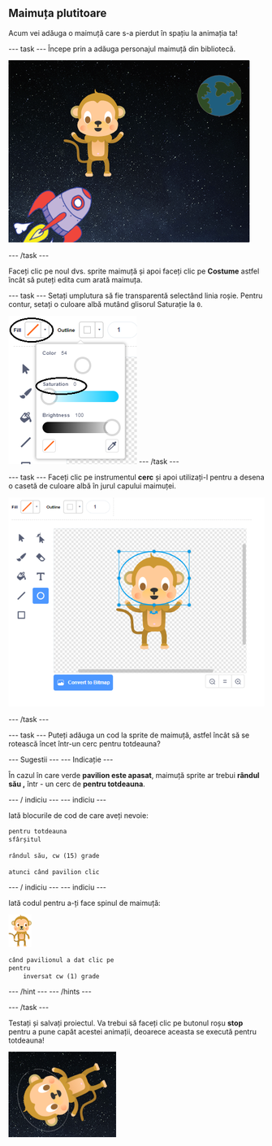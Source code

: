 ## Maimuța plutitoare

Acum vei adăuga o maimuță care s-a pierdut în spațiu la animația ta!

\--- task \--- Începe prin a adăuga personajul maimuță din bibliotecă.

![Adăugarea unui sprite de maimuță](images/space-monkey-sprite.png)

\--- /task \---

Faceți clic pe noul dvs. sprite maimuță și apoi faceți clic pe **Costume** astfel încât să puteți edita cum arată maimuța.

\--- task \--- Setați umplutura să fie transparentă selectând linia roșie. Pentru contur, setați o culoare albă mutând glisorul Saturație la `0`.

![Faceți culoare albă](images/make-white.png) \--- /task \---

\--- task \--- Faceți clic pe instrumentul **cerc** și apoi utilizați-l pentru a desena o casetă de culoare albă în jurul capului maimuței.

![Monkey casca spațială](images/space-monkey-edit.png)

\--- /task \---

\--- task \--- Puteți adăuga un cod la sprite de maimuță, astfel încât să se rotească încet într-un cerc pentru totdeauna?

\--- Sugestii \--- \--- Indicație \---

În cazul în care verde **pavilion este apasat**, maimuță sprite ar trebui **rândul său ,** într - un cerc de **pentru totdeauna**.

\--- / indiciu \--- \--- indiciu \---

Iată blocurile de cod de care aveți nevoie:

```blocks3
pentru totdeauna
sfârșitul

rândul său, cw (15) grade

atunci când pavilion clic
```

\--- / indiciu \--- \--- indiciu \---

Iată codul pentru a-ți face spinul de maimuță:

![Monkey sprite](images/sprite-monkey.png)

```blocks3
când pavilionul a dat clic pe
pentru
    inversat cw (1) grade
```

\--- /hint \--- \--- /hints \---

\--- /task \---

Testați și salvați proiectul. Va trebui să faceți clic pe butonul roșu **stop** pentru a pune capăt acestei animații, deoarece aceasta se execută pentru totdeauna!

![Testați maimuța de filare](images/space-spin-test.png)